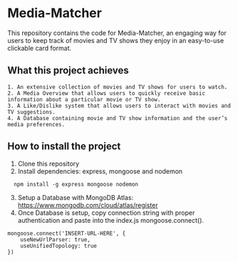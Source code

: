 # Media-Matcher
This repository contains the code for Media-Matcher, an engaging way for users to keep track of movies and TV shows they enjoy in an easy-to-use clickable card format.

## What this project achieves
```
1. An extensive collection of movies and TV shows for users to watch.
2. A Media Overview that allows users to quickly receive basic information about a particular movie or TV show.
3. A Like/Dislike system that allows users to interact with movies and TV suggestions.
4. A Database containing movie and TV show information and the user’s media preferences. 
```

## How to install the project

1. Clone this repository
2. Install dependencies: express, mongoose and nodemon
```
  npm install -g express mongoose nodemon
```
3. Setup a Database with MongoDB Atlas: https://www.mongodb.com/cloud/atlas/register
4. Once Database is setup, copy connection string with proper authentication and paste into the index.js mongoose.connect(). 
```
mongoose.connect('INSERT-URL-HERE', {
    useNewUrlParser: true,
    useUnifiedTopology: true
})
```
